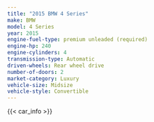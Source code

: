 ```yaml
---
title: "2015 BMW 4 Series"
make: BMW
model: 4 Series
year: 2015
engine-fuel-type: premium unleaded (required)
engine-hp: 240
engine-cylinders: 4
transmission-type: Automatic
driven-wheels: Rear wheel drive
number-of-doors: 2
market-category: Luxury
vehicle-size: Midsize
vehicle-style: Convertible
---
```


{{< car_info >}}

